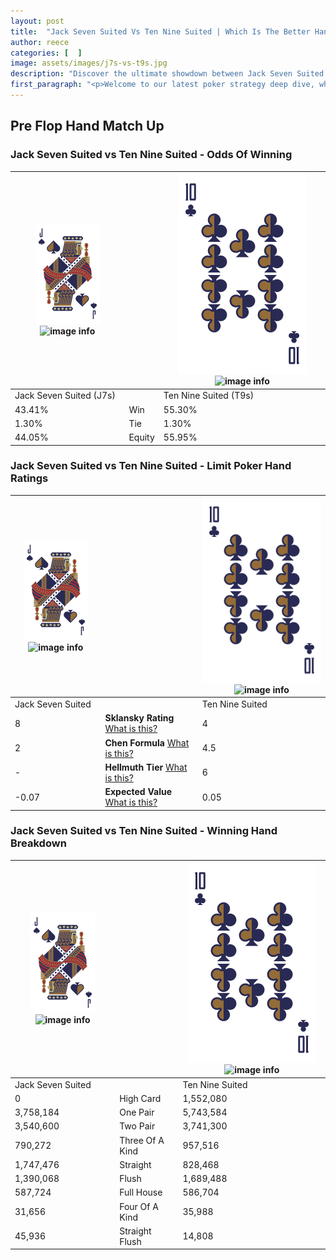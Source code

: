 ```yaml
---
layout: post
title:  "Jack Seven Suited Vs Ten Nine Suited | Which Is The Better Hand In Poker? A Complete Guide"
author: reece
categories: [  ]
image: assets/images/j7s-vs-t9s.jpg
description: "Discover the ultimate showdown between Jack Seven Suited and Ten Nine Suited in poker! Uncover the odds, strategies, and scenarios where one hand triumphs over the other. Get ready to up your poker game with this thrilling analysis."
first_paragraph: "<p>Welcome to our latest poker strategy deep dive, where we're pitting two distinct hands against each other in a high-stakes showdown: Jack Seven Suited vs Ten Nine Suited.</p><p>In the dynamic world of poker, every decision counts, and knowing which hand holds the upper hand is key to your success at the table.</p><p>In this article, we'll dissect these two hands, explore the scenarios where one dominates the other, and equip you with the knowledge to make strategic choices that can tip the odds in your favor.</p><p>Get ready to unravel the intriguing dynamics of these poker hands and elevate your game to new heights.</p>"
---
```




[comment]: # (sp0)

## Pre Flop Hand Match Up

<div class="table hand-ratings" markdown="1"> 



### Jack Seven Suited vs Ten Nine Suited - Odds Of Winning


    
| ![image info](assets/images/hand1/J.png) ![image info](assets/images/hand1/7s.png) |  | ![image info](assets/images/hand2/T.png) ![image info](assets/images/hand2/9s.png) |
| -------- | -------- | -------- |
| Jack Seven Suited (J7s) |  | Ten Nine Suited (T9s) |
| 43.41% | Win | 55.30% |
| 1.30% | Tie | 1.30% |
| 44.05% | Equity | 55.95% |




[comment]: # (sp1)



### Jack Seven Suited vs Ten Nine Suited - Limit Poker Hand Ratings


    
| ![image info](assets/images/hand1/J.png) ![image info](assets/images/hand1/7s.png) |  | ![image info](assets/images/hand2/T.png) ![image info](assets/images/hand2/9s.png) |
| -------- | -------- | -------- |
| Jack Seven Suited |  | Ten Nine Suited |
| 8 | **Sklansky Rating** [What is this?](/sklansky-rating-explained) | 4 |
| 2 | **Chen Formula** [What is this?](/chen-formula-explained) | 4.5 |
| - | **Hellmuth Tier** [What is this?](/Hellmuth-tier-explained) | 6 |
| -0.07 | **Expected Value** [What is this?](/expected-value-explained) | 0.05 |




[comment]: # (sp2)



### Jack Seven Suited vs Ten Nine Suited - Winning Hand Breakdown


    
| ![image info](assets/images/hand1/J.png) ![image info](assets/images/hand1/7s.png) |  | ![image info](assets/images/hand2/T.png) ![image info](assets/images/hand2/9s.png) |
| -------- | -------- | -------- |
| Jack Seven Suited |  | Ten Nine Suited |
| 0 | High Card | 1,552,080 |
| 3,758,184 | One Pair | 5,743,584 |
| 3,540,600 | Two Pair | 3,741,300 |
| 790,272 | Three Of A Kind | 957,516 |
| 1,747,476 | Straight | 828,468 |
| 1,390,068 | Flush | 1,689,488 |
| 587,724 | Full House | 586,704 |
| 31,656 | Four Of A Kind | 35,988 |
| 45,936 | Straight Flush | 14,808 |




[comment]: # (sp3)



</div>

[comment]: # (sp4)



[comment]: # (sp5)

